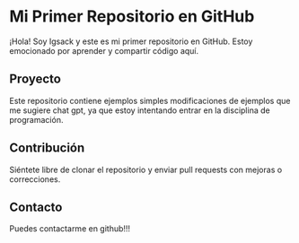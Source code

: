 # Mi Primer Repositorio en GitHub

¡Hola! Soy Igsack y este es mi primer repositorio en GitHub. Estoy emocionado por aprender y compartir código aquí.

## Proyecto

Este repositorio contiene ejemplos simples modificaciones de ejemplos que me sugiere chat gpt, ya que estoy intentando entrar en la disciplina de programación.

## Contribución

Siéntete libre de clonar el repositorio y enviar pull requests con mejoras o correcciones.

## Contacto

Puedes contactarme en github!!!
